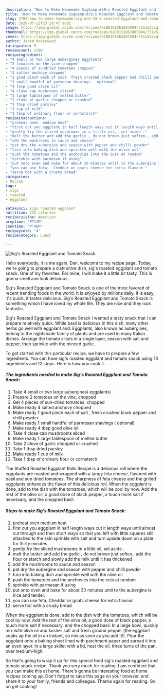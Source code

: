 ```yaml
---
description: "How to Make Homemade Sig&amp;#39;s Roasted Eggplant and Tomato Snack"
title: "How to Make Homemade Sig&amp;#39;s Roasted Eggplant and Tomato Snack"
slug: 3703-how-to-make-homemade-sig-and-39-s-roasted-eggplant-and-tomato-snack
date: 2020-07-22T23:29:47.980Z
image: https://img-global.cpcdn.com/recipes/6180151863803904/751x532cq70/sigs-roasted-eggplant-and-tomato-snack-recipe-main-photo.jpg
thumbnail: https://img-global.cpcdn.com/recipes/6180151863803904/751x532cq70/sigs-roasted-eggplant-and-tomato-snack-recipe-main-photo.jpg
cover: https://img-global.cpcdn.com/recipes/6180151863803904/751x532cq70/sigs-roasted-eggplant-and-tomato-snack-recipe-main-photo.jpg
author: Jared Underwood
ratingvalue: 5
reviewcount: 1198
recipeingredient:
- "4 small or two large aubergines eggplants"
- "2 tomatoes on the vine chopped"
- "4 pieces of sundried tomatoes chopped"
- "4 salted anchovy chopped"
- "1 good pinch each of salt  fresh crushed black pepper and chilli powder"
- "1 small handful of parmesan shavings   optional"
- "4 tbsp good olive oil"
- "4 close cap mushrooms sliced"
- "1 large tablespoon of melted butter"
- "2 clove of garlic chopped or crushed"
- "1 tbsp dried parsley"
- "1 cup of milk"
- "1 tbsp of ordinary flour or cornstarch"
recipeinstructions:
- "preheat oven  medium heat"
- "first cut you eggplant in half length ways cut it length ways until almost cut through and then short ways so that you left with little squares still attached to the skin sprinkle with salt and turn upside down on a plate for thirty minutes ."
- "gently fry the sliced mushrooms in a little oil,  set aside ."
- "melt the butter and add the garlic , do not brown just soften., add the flour or starch and slowly add the milk  until it has thickened"
- "add the mushrooms to sauce and season"
- "pat dry the aubergine and season with pepper and chilli powder"
- "turn into baking dish and sprinkle well with the olive oil"
- "push the tomatoes and the anchovies into the cuts at random"
- "sprinkle with parmesan if using"
- "put onto oven and bake for about 30 minutes until to the aubergine is nice and tender."
- "you can use feta,  Cheddar or goats cheese for extra flavour."
- "serve hot with a crusty bread"
categories:
- Recipe
tags:
- sigs
- roasted
- eggplant

katakunci: sigs roasted eggplant 
nutrition: 232 calories
recipecuisine: American
preptime: "PT11M"
cooktime: "PT46M"
recipeyield: "4"
recipecategory: Lunch

---
```



![Sig&#39;s Roasted Eggplant and Tomato Snack](https://img-global.cpcdn.com/recipes/6180151863803904/751x532cq70/sigs-roasted-eggplant-and-tomato-snack-recipe-main-photo.jpg)

Hello everybody, it is me again, Dan, welcome to my recipe page. Today, we're going to prepare a distinctive dish, sig&#39;s roasted eggplant and tomato snack. One of my favorites. For mine, I will make it a little bit tasty. This is gonna smell and look delicious.

Sig&#39;s Roasted Eggplant and Tomato Snack is one of the most favored of recent trending foods in the world. It is enjoyed by millions daily. It is easy, it's quick, it tastes delicious. Sig&#39;s Roasted Eggplant and Tomato Snack is something which I have loved my whole life. They are nice and they look fantastic.

Sig&#39;s Roasted Eggplant and Tomato Snack I wanted a tasty snack that I can prepare relatively quick. While basil is delicious in this dish, many other herbs go well with eggplant and. Eggplants, also known as aubergines, belong to the nightshade family of plants and are used in many Italian dishes. Arrange the tomato slices in a single layer, season with salt and pepper, then sprinkle with the minced garlic.


To get started with this particular recipe, we have to prepare a few ingredients. You can have sig&#39;s roasted eggplant and tomato snack using 13 ingredients and 12 steps. Here is how you cook it.

<!--inarticleads1-->

##### The ingredients needed to make Sig&#39;s Roasted Eggplant and Tomato Snack:

1. Take 4 small or two large aubergines( eggplants)
1. Prepare 2 tomatoes on the vine, chopped
1. Get 4 pieces of sun-dried tomatoes, chopped
1. Make ready 4 salted anchovy chopped
1. Make ready 1 good pinch each of salt , fresh crushed black pepper and chilli powder
1. Make ready 1 small handful of parmesan shavings  ( optional)
1. Make ready 4 tbsp good olive oil
1. Take 4 close cap mushrooms sliced
1. Make ready 1 large tablespoon of melted butter
1. Take 2 clove of garlic chopped or crushed
1. Take 1 tbsp dried parsley
1. Make ready 1 cup of milk
1. Take 1 tbsp of ordinary flour or cornstarch


The Stuffed Roasted Eggplant Rolls Recipe is a delicious roll where the eggplants are roasted and wrapped with a tangy feta cheese, flavored with basil and sun dried tomatoes. The sharpness of feta cheese and the grilled eggplants enhances the flavor of this delicious roll. When the eggplant is done, add to the dish with the tomatoes, which will be cool by now. Add the rest of the olive oil, a good dose of black pepper, a touch more salt if necessary, and the chopped basil. 

<!--inarticleads2-->

##### Steps to make Sig&#39;s Roasted Eggplant and Tomato Snack:

1. preheat oven  medium heat
1. first cut you eggplant in half length ways cut it length ways until almost cut through and then short ways so that you left with little squares still attached to the skin sprinkle with salt and turn upside down on a plate for thirty minutes .
1. gently fry the sliced mushrooms in a little oil,  set aside .
1. melt the butter and add the garlic , do not brown just soften., add the flour or starch and slowly add the milk  until it has thickened
1. add the mushrooms to sauce and season
1. pat dry the aubergine and season with pepper and chilli powder
1. turn into baking dish and sprinkle well with the olive oil
1. push the tomatoes and the anchovies into the cuts at random
1. sprinkle with parmesan if using
1. put onto oven and bake for about 30 minutes until to the aubergine is nice and tender.
1. you can use feta,  Cheddar or goats cheese for extra flavour.
1. serve hot with a crusty bread


When the eggplant is done, add to the dish with the tomatoes, which will be cool by now. Add the rest of the olive oil, a good dose of black pepper, a touch more salt if necessary, and the chopped basil. In a large bowl, quickly mix with olive oil and kosher salt and fresh ground pepper (the eggplant soaks up the oil in an instant, so mix as soon as you add it!). Pour the eggplant onto a baking sheet lined with parchment paper and spread it into an even layer. In a large skillet with a lid, heat the oil, three turns of the pan, over medium-high. 

So that's going to wrap it up for this special food sig&#39;s roasted eggplant and tomato snack recipe. Thank you very much for reading. I am confident that you can make this at home. There's gonna be interesting food at home recipes coming up. Don't forget to save this page on your browser, and share it to your family, friends and colleague. Thanks again for reading. Go on get cooking!

